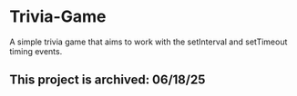 # Trivia-Game
A simple trivia game that aims to work with the setInterval and setTimeout timing events.

## This project is archived: 06/18/25
